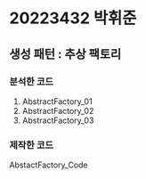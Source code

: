 # 20223432 박휘준
## 생성 패턴 : 추상 팩토리

### 분석한 코드
1. AbstractFactory_01
2. AbstractFactory_02
3. AbstractFactory_03

### 제작한 코드
AbstactFactory_Code
